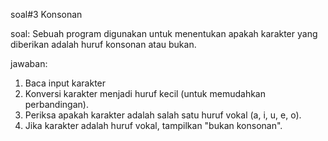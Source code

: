 soal#3 Konsonan

soal: Sebuah program digunakan untuk menentukan apakah karakter yang diberikan adalah huruf konsonan atau bukan.

jawaban: 
1. Baca input karakter
2. Konversi karakter menjadi huruf kecil (untuk memudahkan perbandingan).
3. Periksa apakah karakter adalah salah satu huruf vokal (a, i, u, e, o).
4. Jika karakter adalah huruf vokal, tampilkan "bukan konsonan".
